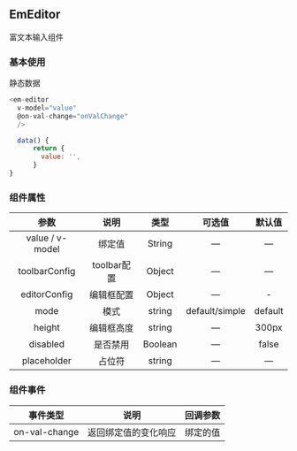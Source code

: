 ## EmEditor

富文本输入组件

### 基本使用

静态数据

````javascript
<em-editor
  v-model="value"
  @on-val-change="onValChange"
  />

  data() {
      return {
        value: '',
      }
}
````

### 组件属性

|       参数        |    说明     |   类型    |      可选值       |   默认值   |
|:---------------:|:---------:|:-------:|:--------------:|:-------:|
| value / v-model |    绑定值    | String  |       —        |    —    |
|  toolbarConfig  | toolbar配置 | Object  |       —        |    —    |
|  editorConfig   |   编辑框配置   | Object  |       —        |    -    |
|      mode       |    模式     | string  | default/simple | default |
|     height      |   编辑框高度   | string  |       —        |  300px  |
|    disabled     |   是否禁用    | Boolean |       —        |  false  |
|   placeholder   |    占位符    | string  |       —        |    —    |

### 组件事件

|      事件类型      |     说明     | 回调参数 |
|:--------------:|:----------:|:----:|
| on-val-change  | 返回绑定值的变化响应 | 绑定的值 |
